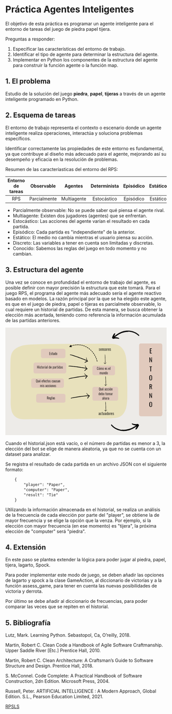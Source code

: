# Práctica Agentes Inteligentes

El objetivo de esta práctica es programar un agente inteligente para el entorno de tareas del juego de piedra papel tijera.

Preguntas a responder:

1. Especificar las características del entorno de trabajo.
2. Identificar el tipo de agente para determinar la estructura del agente.
3. Implementar en Python los componentes de la estructura del agente para construir la función agente o la función map.

## 1. El problema

Estudio de la solución del juego **piedra**, **papel**, **tijeras** a través de un agente inteligente programado en Python.

## 2. Esquema de tareas

El entorno de trabajo representa el contexto o escenario donde un agente inteligente realiza operaciones, interactúa y soluciona problemas específicos.

Identificar correctamente las propiedades de este entorno es fundamental, ya que contribuye al diseño más adecuado para el agente, mejorando así su desempeño y eficacia en la resolución de problemas.

Resumen de las caracteríasticas del entorno del RPS:

Entorno de tareas | Observable| Agentes | Determinista | Episódico | Estático | Discreto | Conocido
:---: | :---: | :---: | :---: | :---: | :---: | :---: | :---: |
 RPS | Parcialmente | Multiagente | Estocástico | Episódico | Estático |  Discreto | Conocido |

- Parcialmente observable: No se puede saber qué piensa el agente rival.
- Multiagente: Existen dos jugadores (agentes) que se enfrentan.
- Estocástico: Las acciones del agente varían el resultado en cada partida.
- Episódico: Cada partida es "independiente" de la anterior.
- Estático: El medio no cambia mientras el usuario piensa su acción.
- Discreto: Las variables a tener en cuenta son limitadas y discretas.
- Conocido: Sabemos las reglas del juego en todo momento y no cambian.

## 3. Estructura del agente

Una vez se conoce en profundidad el entorno de trabajo del agente, es posible definir con mayor precisión la estructura que este tomará. Para el juego RPS, el programa del agente más adecuado sería el agente reactivo basado en modelos. La razón principal por la que se ha elegido este agente, es que en el juego de piedra, papel o tijeras es parcialmete observable, lo cual requiere un historial de partidas. De esta manera, se busca obtener la elección más acertada, teniendo como referencia la información acumulada de las partidas anteriores.

![img](doc/agenteinteligente.png)

Cuando el historial.json está vacío, o el número de partidas es menor a 3, la elección del bot se elige de manera aleatoria, ya que no se cuenta con un dataset para analizar.

Se registra el resultado de cada partida en un archivo JSON con el siguiente formato:

        {
            "player": "Paper",
            "computer": "Paper",
            "result": "Tie"
        }

Utilizando la información almacenada en el historial, se realiza un análisis de la frecuencia de cada elección por parte del "player", se obtiene la de mayor frecuencia y se elige la opción que la venza. Por ejemplo, si la elección con mayor frecuencia (en ese momento) es "tijera", la próxima elección de "computer" será "piedra".

## 4. Extensión

En este paso se plantea extender la lógica para poder jugar al piedra, papel, tijera, lagarto, Spock.

Para poder implementar este modo de juego, se deben añadir las opciones de lagarto y spock a la clase GameAction, al diccionario de victorias y a la función assess_game, para tener en cuenta las nuevas posibilidades de victoria y derrota.

Por último se debe añadir al diccionario de frecuencias, para poder comparar las veces que se repiten en el historial.


## 5. Bibliografía

Lutz, Mark. Learning Python. Sebastopol, Ca, O’reilly, 2018.

Martin, Robert C. Clean Code a Handbook of Agile Software Craftmanship. Upper Saddle River [Etc.] Prentice Hall, 2010.

Martin, Robert C. Clean Architecture: A Craftsman’s Guide to Software Structure and Design. Prentice Hall, 2018.

S. McConnel. Code Complete: A Practical Handbook of Software Construction, 2dn Edition. Microsoft Press, 2004.

Russell, Peter. ARTIFICIAL INTELLIGENCE : A Modern Approach, Global Edition. S.L., Pearson Education Limited, 2021.

[RPSLS](http://www.samkass.com/theories/RPSSL.html)
